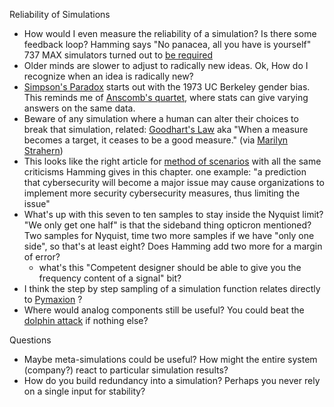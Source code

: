 Reliability of Simulations
* How would I even measure the reliability of a simulation? Is there some feedback loop? Hamming says "No panacea, all you have is yourself"
  737 MAX simulators turned out to [be required](https://www.seattletimes.com/business/boeing-aerospace/boeing-says-all-737-max-pilots-will-need-flight-simulator-training/)
* Older minds are slower to adjust to radically new ideas.
  Ok, How do I recognize when an idea is radically new?
* [Simpson's Paradox](https://en.wikipedia.org/wiki/Simpson%27s_paradox) starts out with the 1973 UC Berkeley gender bias.
  This reminds me of [Anscomb's quartet](https://en.wikipedia.org/wiki/Anscombe%27s_quartet), where stats can give varying answers on the same data.
* Beware of any simulation where a human can alter their choices to break that simulation,
  related: [Goodhart's Law](https://en.wikipedia.org/wiki/Goodhart%27s_law) aka "When a measure becomes a target, it ceases to be a good measure." (via [Marilyn Strahern](https://en.wikipedia.org/wiki/Goodhart%27s_law#Generalization_by_Marilyn_Strathern))
* This looks like the right article for [method of scenarios](https://en.wikipedia.org/wiki/Scenario_planning) with all the same criticisms Hamming gives in this chapter.
  one example: "a prediction that cybersecurity will become a major issue may cause organizations to implement more security cybersecurity measures, thus limiting the issue"
* What's up with this seven to ten samples to stay inside the Nyquist limit? "We only get one half" is that the sideband thing opticron mentioned?
  Two samples for Nyquist, time two more samples if we have "only one side", so that's at least eight? Does Hamming add two more for a margin of error?
  * what's this "Competent designer should be able to give you the frequency content of a signal" bit?
* I think the step by step sampling of a simulation function relates directly to [Pymaxion](https://github.com/m-clare/pymaxion) ?
* Where would analog components still be useful? You could beat the [dolphin attack](https://www.bbc.com/news/technology-41188557) if nothing else?

Questions
* Maybe meta-simulations could be useful? How might the entire system (company?) react to particular simulation results?
* How do you build redundancy into a simulation?
  Perhaps you never rely on a single input for stability?
